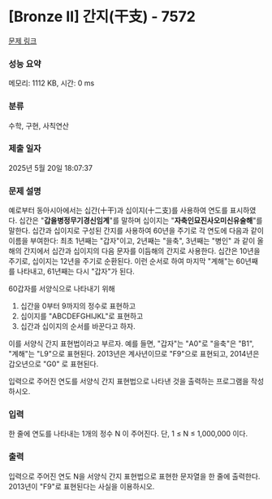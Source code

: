 # [Bronze II] 간지(干支) - 7572 

[문제 링크](https://www.acmicpc.net/problem/7572) 

### 성능 요약

메모리: 1112 KB, 시간: 0 ms

### 분류

수학, 구현, 사칙연산

### 제출 일자

2025년 5월 20일 18:07:37

### 문제 설명

<p>예로부터 동아시아에서는 십간(十干)과 십이지(十二支)를 사용하여 연도를 표시하였다. 십간은 "<strong>갑을병정무기경신임계</strong>"를 말하며 십이지는 "<strong>자축인묘진사오미신유술해</strong>"를 말한다. 십간과 십이지로 구성된 간지를 사용하여 60년을 주기로 각 연도에 다음과 같이 이름을 부여한다: 최초 1년째는 "갑자"이고, 2년째는 "을축", 3년째는 "병인" 과 같이 올해의 간지에서 십간과 십이지의 다음 문자를 이듬해의 간지로 사용한다. 십간은 10년을 주기로, 십이지는 12년을 주기로 순환된다. 이런 순서로 하여 마지막 "계해"는 60년째를 나타내고, 61년째는 다시 "갑자"가 된다.</p>

<p>60갑자를 서양식으로 나타내기 위해 </p>

<ol>
	<li>십간을 0부터 9까지의 정수로 표현하고 </li>
	<li>십이지를 "ABCDEFGHIJKL"로 표현하고</li>
	<li>십간과 십이지의 순서를 바꾼다고 하자.</li>
</ol>

<p>이를 서양식 간지 표현법이라고 부르자. 예를 들면, "갑자"는 "A0"로 "을축"은 "B1", "계해"는 "L9"으로 표현된다. 2013년은 계사년이므로 "F9"으로 표현되고, 2014년은 갑오년으로 "G0" 로 표현된다.</p>

<p>입력으로 주어진 연도를 서양식 간지 표현법으로 나타낸 것을 출력하는 프로그램을 작성하시오.</p>

### 입력 

 <p>한 줄에 연도를 나타내는 1개의 정수 N 이 주어진다. 단, 1 ≤ N ≤ 1,000,000 이다.</p>

### 출력 

 <p>입력으로 주어진 연도 N을 서양식 간지 표현법으로 표현한 문자열을 한 줄에 출력한다. 2013년이 "F9"로 표현된다는 사실을 이용하시오.</p>

